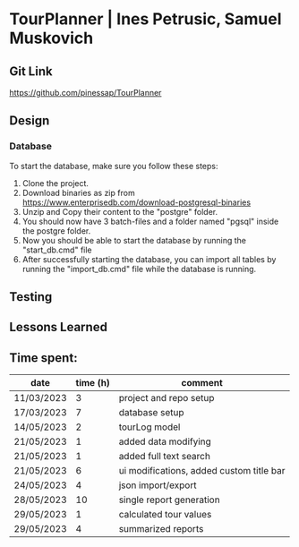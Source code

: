 # TourPlanner | Ines Petrusic, Samuel Muskovich

## Git Link

https://github.com/pinessap/TourPlanner

## Design

### Database

To start the database, make sure you follow these steps:

1. Clone the project.
2. Download binaries as zip from https://www.enterprisedb.com/download-postgresql-binaries
3. Unzip and Copy their content to the "postgre" folder.
4. You should now have 3 batch-files and a folder named "pgsql" inside the postgre folder.
5. Now you should be able to start the database by running the "start_db.cmd" file
6. After successfully starting the database, you can import all tables by running the "import_db.cmd" file while the database is running.

## Testing

## Lessons Learned

## Time spent:

| date       | time (h) | comment                |
| ---------- | -------- | ---------------------- |
| 11/03/2023 | 3        | project and repo setup |
| 17/03/2023 | 7        | database setup         |
| 14/05/2023 | 2        | tourLog model          |
| 21/05/2023 | 1        | added data modifying   |
| 21/05/2023 | 1        | added full text search |
| 21/05/2023 | 6        | ui modifications, added custom title bar |
| 24/05/2023 | 4        | json import/export     |
| 28/05/2023 | 10       | single report generation |
| 29/05/2023 | 1        | calculated tour values |
| 29/05/2023 | 4        | summarized reports     |
